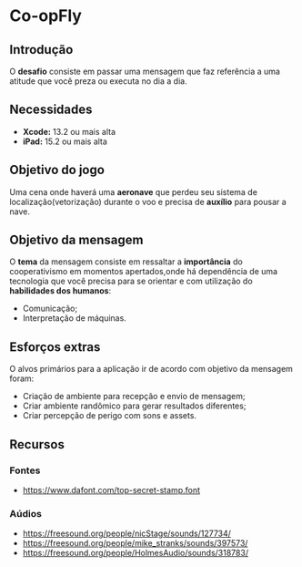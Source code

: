 # Co-opFly

## Introdução

O **desafio** consiste em passar uma mensagem que faz referência a uma atitude que você preza ou executa no dia a dia.

## Necessidades

- **Xcode:** 13.2 ou mais alta
- **iPad:** 15.2 ou mais alta

## Objetivo do jogo

Uma cena onde haverá uma **aeronave** que perdeu seu sistema de localização(vetorização) durante o voo e precisa de **auxílio** para pousar a nave.

## Objetivo da mensagem

O **tema** da mensagem consiste em ressaltar a **importância** do cooperativismo em momentos apertados,onde há dependência de uma tecnologia que você precisa para se orientar e com utilização do **habilidades dos humanos**:

- Comunicação;
- Interpretação de máquinas.

## Esforços extras

O alvos primários para a aplicação ir de acordo com objetivo da mensagem foram:

- Criação de ambiente para recepção e envio de mensagem;
- Criar ambiente randômico para gerar resultados diferentes;
- Criar percepção de perigo com sons e assets.

## Recursos

### Fontes

- https://www.dafont.com/top-secret-stamp.font

### Aúdios

- https://freesound.org/people/nicStage/sounds/127734/
- https://freesound.org/people/mike_stranks/sounds/397573/
- https://freesound.org/people/HolmesAudio/sounds/318783/
